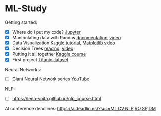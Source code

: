 # ML-Study

Getting started:
- [x] Where do I put my code? [Jupyter](https://www.youtube.com/watch?v=HW29067qVWk)
- [x] Manipulating data with Pandas [documentation](https://pandas.pydata.org/pandas-docs/stable/user_guide/10min.html), [video](https://www.youtube.com/watch?v=e60ItwlZTKM)
- [x] Data Visualization [Kaggle tutorial](https://www.kaggle.com/learn/data-visualization), [Matplotlib video](https://www.youtube.com/watch?v=nzKy9GY12yo)
- [x] Decision Trees [reading](https://www.hackerearth.com/practice/machine-learning/machine-learning-algorithms/ml-decision-tree/tutorial/), [video](https://www.youtube.com/watch?v=LDRbO9a6XPU)
- [x] Putting it all together [Kaggle course](https://www.kaggle.com/learn/intro-to-machine-learning)
- [x] First project [Titanic dataset](https://www.kaggle.com/c/titanic/data)

Neural Networks:
- [ ] Giant Neural Network series [YouTube](https://www.youtube.com/playlist?list=PLxt59R_fWVzT9bDxA76AHm3ig0Gg9S3So)

NLP:
- [ ] https://lena-voita.github.io/nlp_course.html

AI conference deadlines:
https://aideadlin.es/?sub=ML,CV,NLP,RO,SP,DM
